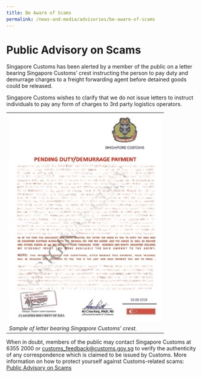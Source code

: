 ```yaml
---
title: Be Aware of Scams 
permalink: /news-and-media/advisories/be-aware-of-scams 
---
```


# Public Advisory on Scams

Singapore Customs has been alerted by a member of the public on a letter bearing Singapore Customs’ crest instructing the person to pay duty and demurrage charges to a freight forwarding agent before detained goods could be released.

Singapore Customs wishes to clarify that we do not issue letters to instruct individuals to pay any form of charges to 3rd party logistics operators.

|  |
|---|
|![.](/images/advisory/be-aware-of-scams.jpg)|
|*Sample of letter bearing Singapore Customs’ crest.*|

When in doubt, members of the public may contact Singapore Customs at 6355 2000 or [customs_feedback@customs.gov.sg](mailto:customs_feedback@customs.gov.sg) to verify the authenticity of any correspondence which is claimed to be issued by Customs. More information on how to protect yourself against Customs-related scams: [Public Advisory on Scams](public-advisory-on-scams) 

